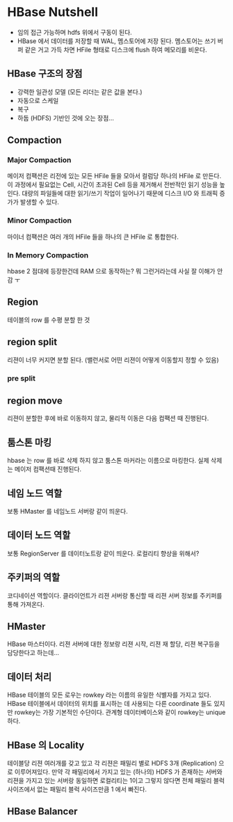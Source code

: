 # HBase Nutshell

- 임의 접근 가능하며 hdfs 위에서 구동이 된다.
- HBase 에서 데이터를 저장할 때 WAL, 멤스토어에 저장 된다. 멤스토어는 쓰기 버퍼 같은 거고 가득 차면 HFile 형태로 디스크에 flush 하여 메모리를 비운다.

## HBase 구조의 장점
- 강력한 일관성 모델 (모든 리더는 같은 값을 본다.)
- 자동으로 스케일
- 복구
- 하둡 (HDFS) 기반인 것에 오는 장점...

## Compaction
### Major Compaction
메이저 컴팩션은 리전에 있는 모든 HFile 들을 모아서 컬럼당 하나의 HFile 로 만든다. 이 과정에서 필요없는 Cell, 시간이 초과된 Cell 등을 제거해서 전반적인 읽기 성능을 높인다. 대량의 파일들에 대한 읽기/쓰기 작업이 일어나기 때문에 디스크 I/O 와 트래픽 증가가 발생할 수 있다.

### Minor Compaction
마이너 컴팩션은 여러 개의 HFile 들을 하나의 큰 HFile 로 통합한다.

### In Memory Compaction
hbase 2 점대에 등장한건데 RAM 으로 동작하는? 뭐 그런거라는데 사실 잘 이해가 안감 ㅜ

## Region
테이블의 row 를 수평 분할 한 것

## region split 
리젼이 너무 커지면 분할 된다. (밸런서로 어떤 리젼이 어떻게 이동할지 정할 수 있음)

### pre split


## region move
리젼이 분할한 후에 바로 이동하지 않고, 물리적 이동은 다음 컴팩션 때 진행된다.

## 툼스톤 마킹
hbase 는 row 를 바로 삭제 하지 않고 툼스톤 마커라는 이름으로 마킹한다. 실제 삭제는 메이저 컴팩션때 진행된다.

## 네임 노드 역할
보통 HMaster 를 네임노드 서버랑 같이 띄운다.

## 데이터 노드 역할
보통 RegionServer 를 데이터노트랑 같이 띄운다. 로컬리티 향상을 위해서?

## 주키퍼의 역할
코디네이션 역할이다. 클라이언트가 리젼 서버랑 통신할 때 리젼 서버 정보를 주키퍼를 통해 가져온다.

## HMaster
HBase 마스터이다. 리젼 서버에 대한 정보랑 리젼 시작, 리젼 재 할당, 리젼 복구등을 담당한다고 하는데...

## 데이터 처리
HBase 테이블의 모든 로우는 rowkey 라는 이름의 유일한 식별자를 가지고 있다. HBase 테이블에서 데이터의 위치를 표시하는 데 사용되는 다른 coordinate 들도 있지만 rowkey는 가장 기본적인 수단이다. 관계형 데이터베이스와 같이 rowkey는 unique 하다.

## HBase 의 Locality
테이블당 리젼 여러개를 갖고 있고 각 리젼은 패밀리 별로 HDFS 3개 (Replication) 으로 이루어져있다. 
만약 각 패밀리에서 가지고 있는 (하나의) HDFS 가 존재하는 서버와 리젼을 가지고 있는 서버랑
동일하면 로컬리티는 1이고 그렇지 않다면 전체 패밀리 블럭 사이즈에서 없는 패밀리 블럭 사이즈만큼 1 에서 빠진다.

## HBase Balancer

